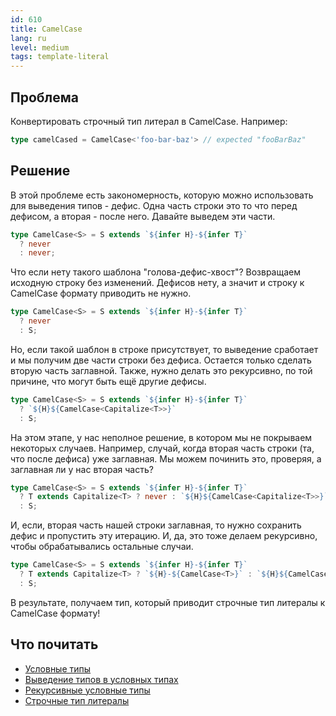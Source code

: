 ```yaml
---
id: 610
title: CamelCase
lang: ru
level: medium
tags: template-literal
---
```


## Проблема

Конвертировать строчный тип литерал в CamelCase.
Например:

```typescript
type camelCased = CamelCase<'foo-bar-baz'> // expected "fooBarBaz"
```

## Решение

В этой проблеме есть закономерность, которую можно использовать для выведения типов - дефис.
Одна часть строки это то что перед дефисом, а вторая - после него.
Давайте выведем эти части.

```typescript
type CamelCase<S> = S extends `${infer H}-${infer T}`
  ? never
  : never;
```

Что если нету такого шаблона "голова-дефис-хвост"?
Возвращаем исходную строку без изменений.
Дефисов нету, а значит и строку к CamelCase формату приводить не нужно.

```typescript
type CamelCase<S> = S extends `${infer H}-${infer T}`
  ? never
  : S;
```

Но, если такой шаблон в строке присутствует, то выведение сработает и мы получим две части строки без дефиса.
Остается только сделать вторую часть заглавной.
Также, нужно делать это рекурсивно, по той причине, что могут быть ещё другие дефисы.

```typescript
type CamelCase<S> = S extends `${infer H}-${infer T}`
  ? `${H}${CamelCase<Capitalize<T>>}`
  : S;
```

На этом этапе, у нас неполное решение, в котором мы не покрываем некоторых случаев.
Например, случай, когда вторая часть строки (та, что после дефиса) уже заглавная.
Мы можем починить это, проверяя, а заглавная ли у нас вторая часть?

```typescript
type CamelCase<S> = S extends `${infer H}-${infer T}`
  ? T extends Capitalize<T> ? never : `${H}${CamelCase<Capitalize<T>>}`
  : S;
```

И, если, вторая часть нашей строки заглавная, то нужно сохранить дефис и пропустить эту итерацию.
И, да, это тоже делаем рекурсивно, чтобы обрабатывались остальные случаи.

```typescript
type CamelCase<S> = S extends `${infer H}-${infer T}`
  ? T extends Capitalize<T> ? `${H}-${CamelCase<T>}` : `${H}${CamelCase<Capitalize<T>>}`
  : S;
```

В результате, получаем тип, который приводит строчные тип литералы к CamelCase формату!

## Что почитать

- [Условные типы](https://www.typescriptlang.org/docs/handbook/2/conditional-types.html)
- [Выведение типов в условных типах](https://www.typescriptlang.org/docs/handbook/2/conditional-types.html#inferring-within-conditional-types)
- [Рекурсивные условные типы](https://www.typescriptlang.org/docs/handbook/release-notes/typescript-4-1.html#recursive-conditional-types)
- [Строчные тип литералы](https://www.typescriptlang.org/docs/handbook/release-notes/typescript-4-1.html#template-literal-types)
